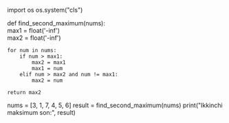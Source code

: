 import os
os.system("cls")


def find_second_maximum(nums):    
    max1 = float('-inf')  
    max2 = float('-inf') 

    for num in nums:
        if num > max1:
            max2 = max1
            max1 = num
        elif num > max2 and num != max1:  
            max2 = num

    return max2

nums = [3, 1, 7, 4, 5, 6]
result = find_second_maximum(nums)
print("Ikkinchi maksimum son:", result)
